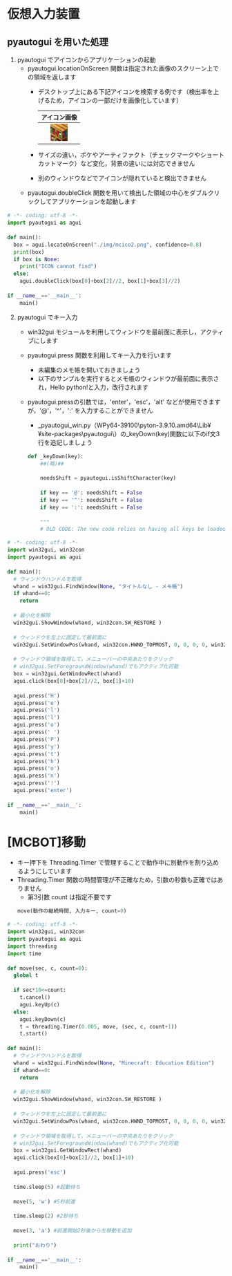 # 仮想入力装置

## pyautogui を用いた処理
  1. pyautogui でアイコンからアプリケーションの起動
     - pyautogui.locationOnScreen 関数は指定された画像のスクリーン上での領域を返します
        - デスクトップ上にある下記アイコンを検索する例です（検出率を上げるため，アイコンの一部だけを画像化しています）
       
          | アイコン画像 |
          |:--:|
          | ![mcico2.png](./mcico2.png) |
       
        - サイズの違い，ボケやアーティファクト（チェックマークやショートカットマーク）など変化，背景の違いには対応できません
        - 別のウィンドウなどでアイコンが隠れていると検出できません
     - pyautogui.doubleClick 関数を用いて検出した領域の中心をダブルクリックしてアプリケーションを起動します

  ```python
  # -*- coding: utf-8 -*-
  import pyautogui as agui

  def main():
    box = agui.locateOnScreen("./img/mcico2.png", confidence=0.8)
    print(box)
    if box is None:
      print("ICON cannot find")
    else:
      agui.doubleClick(box[0]+box[2]//2, box[1]+box[3]//2)

  if __name__=='__main__':
      main()
  ```

  2. pyautogui でキー入力
     - win32gui モジュールを利用してウィンドウを最前面に表示し，アクティブにします
     - pyautogui.press 関数を利用してキー入力を行います
        - 未編集のメモ帳を開いておきましょう
        - 以下のサンプルを実行するとメモ帳のウィンドウが最前面に表示され，Hello python!と入力，改行されます
     - pyautogui.pressの引数では，\'enter\'，\'esc\'，\'alt\' などが使用できますが，\'@\'，\'\^\'，\'\:\' を入力することができません
        -  \_pyautogui\_win.py（WPy64-39100\\pyton-3.9.10.amd64\\Lib¥¥site-packages\\pyautogui\\）の\_keyDown(key)関数に以下のif文3行を追記しましょう

          ```python
          def _keyDown(key):
              ##(略)##

              needsShift = pyautogui.isShiftCharacter(key)

              if key == '@': needsShift = False
              if key == '^': needsShift = False
              if key == ':': needsShift = False

              """
              # OLD CODE: The new code relies on having all keys be loaded in keyboardMapping from the start.
          ```


  ```python
  # -*- coding: utf-8 -*-
  import win32gui, win32con
  import pyautogui as agui

  def main():
    # ウィンドウハンドルを取得
    whand = win32gui.FindWindow(None, "タイトルなし - メモ帳")
    if whand==0:
      return

    # 最小化を解除
    win32gui.ShowWindow(whand, win32con.SW_RESTORE )

    # ウィンドウを左上に固定して最前面に
    win32gui.SetWindowPos(whand, win32con.HWND_TOPMOST, 0, 0, 0, 0, win32con.SWP_NOSIZE)

    # ウィンドウ領域を取得して，メニューバーの中央あたりをクリック
    # win32gui.SetForegroundWindow(whand)でもアクティブ化可能
    box = win32gui.GetWindowRect(whand)
    agui.click(box[0]+box[2]//2, box[1]+10)

    agui.press('H')
    agui.press('e')
    agui.press('l')
    agui.press('l')
    agui.press('o')
    agui.press(' ')
    agui.press('P')
    agui.press('y')
    agui.press('t')
    agui.press('h')
    agui.press('o')
    agui.press('n')
    agui.press('!')
    agui.press('enter')

  if __name__=='__main__':
      main()
  ```

# [MCBOT]移動
  - キー押下を Threading.Timer で管理することで動作中に別動作を割り込めるようにしています
  - Threading.Timer 関数の時間管理が不正確なため，引数の秒数も正確ではありません
      - 第3引数 count は指定不要です 
      ```python
      move(動作の継続時間, 入力キー, count=0)
      ```
  
  ```python
  # -*- coding: utf-8 -*-
  import win32gui, win32con
  import pyautogui as agui
  import threading
  import time

  def move(sec, c, count=0):
    global t

    if sec*10<=count:
      t.cancel()
      agui.keyUp(c)
    else:
      agui.keyDown(c) 
      t = threading.Timer(0.005, move, (sec, c, count+1))
      t.start()

  def main():
    # ウィンドウハンドルを取得
    whand = win32gui.FindWindow(None, "Minecraft: Education Edition")
    if whand==0:
      return

    # 最小化を解除
    win32gui.ShowWindow(whand, win32con.SW_RESTORE )

    # ウィンドウを左上に固定して最前面に
    win32gui.SetWindowPos(whand, win32con.HWND_TOPMOST, 0, 0, 0, 0, win32con.SWP_NOSIZE)

    # ウィンドウ領域を取得して，メニューバーの中央あたりをクリック
    # win32gui.SetForegroundWindow(whand)でもアクティブ化可能
    box = win32gui.GetWindowRect(whand)
    agui.click(box[0]+box[2]//2, box[1]+10)

    agui.press('esc')

    time.sleep(5) #起動待ち

    move(5, 'w') #5秒前進

    time.sleep(2) #2秒待ち

    move(3, 'a') #前進開始2秒後から左移動を追加

    print("おわり")

  if __name__=='__main__':
      main()
  ```

